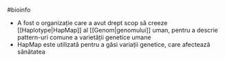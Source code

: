 #bioinfo 
- A fost o organizație care a avut drept scop să creeze [[Haplotype|HapMap]] al [[Genom|genomului]] uman, pentru a descrie pattern-uri comune a varietății genetice umane
- HapMap este utilizată pentru a găsi variații genetice, care afectează sănătatea